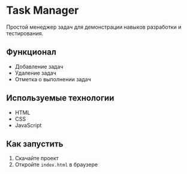 # Task Manager
Простой менеджер задач для демонстрации навыков разработки и тестирования.

## Функционал
- Добавление задач
- Удаление задач
- Отметка о выполнении задач

## Используемые технологии
- HTML
- CSS
- JavaScript

## Как запустить
1. Скачайте проект
2. Откройте `index.html` в браузере